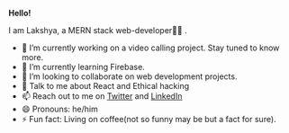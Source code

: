 **Hello!**

I am Lakshya, a MERN stack web-developer👨‍💻 .

- 🔭 I’m currently working on a video calling project. Stay tuned to know more.
- 🌱 I’m currently learning Firebase.
- 👯 I’m looking to collaborate on web development projects.
- 💬 Talk to me about React and Ethical hacking
- 📫 Reach out to me  on [Twitter](https://twitter.com/lakshya_poddar) and [LinkedIn](https://www.linkedin.com/in/lakshya-poddar/)
- 😄 Pronouns: he/him
- ⚡  Fun fact: Living on coffee(not so funny may be but a fact for sure).
